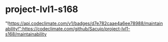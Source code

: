 # project-lvl1-s168
"!https://api.codeclimate.com/v1/badges/d7e782caae4a6ee78988/maintainability!":https://codeclimate.com/github/Sacujo/project-lvl1-s168/maintainability
